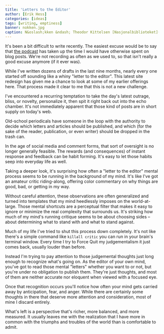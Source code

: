 ```yaml
---
title: 'Letters to the Editor'
author: [Erik Hess]
categories: [ideas]
tags: [writing, emptiness]
banner: nokken.jpg
caption: N&oslash;kken &ndash; Theodor Kittelsen [Nasjonalbiblioteket](https://www.flickr.com/photos/national_library_of_norway/12924042635)
---
```


It's been a bit difficult to write recently. The easiest excuse would be to say that [the podcast](http://technicaldifficulties.us) has taken up the time I would have otherwise spent on blog posts. We're not recording as often as we used to, so that isn't really a good excuse anymore (if it ever was).

While I've written dozens of drafts in the last nine months, nearly every one started off sounding like a whiny "letter to the editor". This latest site redesign has given me a chance to look at some of my earlier offerings here. That process made it clear to me that this is not a new challenge. 

I've encountered a recurring temptation to take the day's latest outrage, bliss, or novelty, personalize it, then spit it right back out into the echo chamber. It's not immediately apparent that those kind of posts are in short supply on today's web.

Old-school periodicals have someone in the loop with the authority to decide which letters and articles should be published, and which (for the sake of the reader, publication, or even writer) should be dropped in the trash can.

<p class="has-pullquote" data-pullquote="It's striking how much of my mind's running critique seems to be about choosing sides">In the age of social media and comment forms, that sort of oversight is no longer generally feasible. The rewards (and consequences) of instant response and feedback can be habit forming. It's easy to let those habits seep into everyday life as well.</p>

Taking a deeper look, it's surprising how often a "letter to the editor" mental process seems to be running in the background of my mind. It's like I've got an amateur critic riding-along, offering color commentary on why things are good, bad, or getting in my way. 

Without careful attention, these observations are often generalized and turned into templates that my mind heedlessly imposes on the world-at-large. Those mental shortcuts are a perceptual filter that makes it easy to ignore or minimize the real complexity that surrounds us. It's striking how much of my mind's running critique seems to be about choosing sides &ndash; about determining what to stand with and what to stand against. 

Much of my life I've tried to shut this process down completely. It's not like there's a simple command like `killall critic` you can run in your brain's terminal window. Every time I try to Force Quit my judgementalism it just comes back, usually louder than before.

Instead I'm trying to pay attention to those judgemental thoughts just long enough to recognize what's going on. As the editor of your own mind, you've got to read those mental "letters" whether you want to or not, but you're under no obligation to publish them. They're just thoughts, and most of them are neither accurate nor eloquent when viewed with a focused eye.

Once that recognition occurs you'll notice how often your mind gets carried away by anticipation, fear, and anger. While there are certainly some thoughts in there that deserve more attention and consideration, most of mine I discard entirely.

What's left is a perspective that's richer, more balanced, and more measured. It usually leaves me with the realization that I have more in common with the triumphs and troubles of the world than is comfortable to admit.